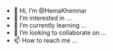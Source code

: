 - 👋 Hi, I’m @HemaKhemnar
- 👀 I’m interested in ...
- 🌱 I’m currently learning ...
- 💞️ I’m looking to collaborate on ...
- 📫 How to reach me ...

<!---
HemaKhemnar/HemaKhemnar is a ✨ special ✨ repository because its `README.md` (this file) appears on your GitHub profile.
You can click the Preview link to take a look at your changes.
--->
